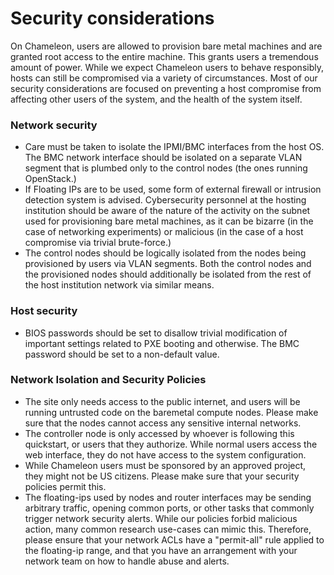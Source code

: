 # Security considerations

On Chameleon, users are allowed to provision bare metal machines and are granted root access to the entire machine. This grants users a tremendous amount of power. While we expect Chameleon users to behave responsibly, hosts can still be compromised via a variety of circumstances. Most of our security considerations are focused on preventing a host compromise from affecting other users of the system, and the health of the system itself.

### Network security

* Care must be taken to isolate the IPMI/BMC interfaces from the host OS. The BMC network interface should be isolated on a separate VLAN segment that is plumbed only to the control nodes (the ones running OpenStack.)
* If Floating IPs are to be used, some form of external firewall or intrusion detection system is advised. Cybersecurity personnel at the hosting institution should be aware of the nature of the activity on the subnet used for provisioning bare metal machines, as it can be bizarre (in the case of networking experiments) or malicious (in the case of a host compromise via trivial brute-force.)
* The control nodes should be logically isolated from the nodes being provisioned by users via VLAN segments. Both the control nodes and the provisioned nodes should additionally be isolated from the rest of the host institution network via similar means.

### Host security

* BIOS passwords should be set to disallow trivial modification of important settings related to PXE booting and otherwise. The BMC password should be set to a non-default value.

### Network Isolation and Security Policies

* The site only needs access to the public internet, and users will be running untrusted code on the baremetal compute nodes. Please make sure that the nodes cannot access any sensitive internal networks.
* The controller node is only accessed by whoever is following this quickstart, or users that they authorize. While normal users access the web interface, they do not have access to the system configuration.
* While Chameleon users must be sponsored by an approved project, they might not be US citizens. Please make sure that your security policies permit this.
* The floating-ips used by nodes and router interfaces may be sending arbitrary traffic, opening common ports, or other tasks that commonly trigger network security alerts. While our policies forbid malicious action, many common research use-cases can mimic this. Therefore, please ensure that your network ACLs have a "permit-all" rule applied to the floating-ip range, and that you have an arrangement with your network team on how to handle abuse and alerts.
